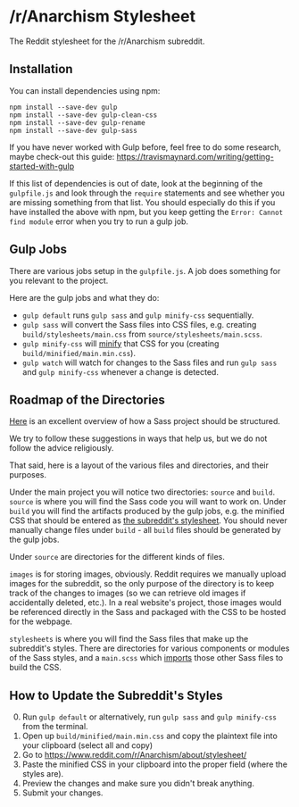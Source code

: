 # /r/Anarchism Stylesheet

The Reddit stylesheet for the /r/Anarchism subreddit.


## Installation

You can install dependencies using npm: 

```
npm install --save-dev gulp
npm install --save-dev gulp-clean-css
npm install --save-dev gulp-rename
npm install --save-dev gulp-sass
```

If you have never worked with Gulp before, feel free to do some research, maybe check-out this guide:
https://travismaynard.com/writing/getting-started-with-gulp

If this list of dependencies is out of date, look at the beginning of the `gulpfile.js` and look through the `require` statements and see whether you are missing something from that list.
You should especially do this if you have installed the above with npm, but you keep getting the `Error: Cannot find module` error when you try to run a gulp job.

## Gulp Jobs

There are various jobs setup in the `gulpfile.js`. A job does something for you relevant to the project.

Here are the gulp jobs and what they do:

- `gulp default` runs `gulp sass` and `gulp minify-css` sequentially.
- `gulp sass` will convert the Sass files into CSS files, e.g. creating `build/stylesheets/main.css` from `source/stylesheets/main.scss`. 
- `gulp minify-css` will [minify](https://en.wikipedia.org/wiki/Minification_(programming)) that CSS for you (creating `build/minified/main.min.css`). 
- `gulp watch` will watch for changes to the Sass files and run `gulp sass` and `gulp minify-css` whenever a change is detected. 


## Roadmap of the Directories

[Here](http://thesassway.com/beginner/how-to-structure-a-sass-project) is an excellent overview of how a Sass project should be structured. 

We try to follow these suggestions in ways that help us, but we do not follow the advice religiously. 

That said, here is a layout of the various files and directories, and their purposes.

Under the main project you will notice two directories: `source` and `build`. 
`source` is where you will find the Sass code you will want to work on. 
Under `build` you will find the artifacts produced by the gulp jobs, e.g. the minified CSS that should be entered as [the subreddit's stylesheet](https://www.reddit.com/r/Anarchism/about/stylesheet/). 
You should never manually change files under `build` - all `build` files should be generated by the gulp jobs.

Under `source` are directories for the different kinds of files.

`images` is for storing images, obviously. 
Reddit requires we manually upload images for the subreddit, so the only purpose of the directory is to keep track of the changes to images (so we can retrieve old images if accidentally deleted, etc.). 
In a real website's project, those images would be referenced directly in the Sass and packaged with the CSS to be hosted for the webpage.

`stylesheets` is where you will find the Sass files that make up the subreddit's styles. 
There are directories for various components or modules of the Sass styles, and a `main.scss` which [imports](http://sass-lang.com/guide#topic-5) those other Sass files to build the CSS. 

## How to Update the Subreddit's Styles

0. Run `gulp default` or alternatively, run `gulp sass` and `gulp minify-css` from the terminal.
0. Open up `build/minified/main.min.css` and copy the plaintext file into your clipboard (select all and copy)
0. Go to https://www.reddit.com/r/Anarchism/about/stylesheet/
0. Paste the minified CSS in your clipboard into the proper field (where the styles are). 
0. Preview the changes and make sure you didn't break anything.
0. Submit your changes.
